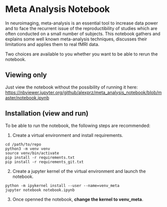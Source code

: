 # Meta Analysis Notebook

In neuroimaging, meta-analysis is an essential tool to increase data power and to face the recurrent issue of the reproductibility of studies which are often conducted on a small number of subjects.
This notebook gathers and explains some well known meta-analysis techniques, discusses their limitations and applies them to real fMRI data.

Two choices are available to you whether you want to be able to rerun the notebook.

## Viewing only
Just view the notebook without the possibility of running it here:
https://nbviewer.jupyter.org/github/alexprz/meta_analysis_notebook/blob/master/notebook.ipynb

## Installation (view and run)
To be able to run the notebook, the following steps are recommended:
1. Create a virtual environment and install requirements.

```
cd /path/to/repo
python3 -m venv venv
source venv/bin/activate
pip install -r requirements.txt
pip install -r requirements_git.txt
```

2. Create a jupyter kernel of the virtual environment and launch the notebook.

```
python -m ipykernel install --user --name=venv_meta
jupyter notebook notebook.ipynb
```

3. Once openned the notebook, **change the kernel to venv_meta**.
